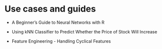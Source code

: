 # Use cases and guides

* A Beginner’s Guide to Neural Networks with R

* Using kNN Classifier to Predict Whether the Price of Stock Will Increase

* Feature Engineering - Handling Cyclical Features
